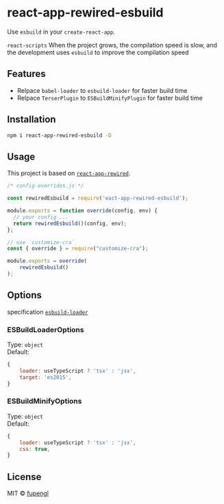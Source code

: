 # react-app-rewired-esbuild

Use `esbuild` in your `create-react-app`.   

`react-scripts` When the project grows, the compilation speed is slow, and the development uses `esbuild` to improve the compilation speed

## Features

- Relpace `babel-loader` to `esbuild-loader` for faster build time
- Relpace `TerserPlugin` to `ESBuildMinifyPlugin` for faster build time

## Installation

```bash
npm i react-app-rewired-esbuild -D
```

## Usage
This project is based on [`react-app-rewired`](https://github.com/timarney/react-app-rewired).

```js
/* config-overrides.js */

const rewiredEsbuild = require('eact-app-rewired-esbuild');

module.exports = function override(config, env) {
  // your config ...
  return rewiredEsbuild()(config, env);
};

// use `customize-cra`
const { override } = require("customize-cra");

module.exports = override(
    rewiredEsbuild()
);
```

## Options
specification [`esbuild-loader`](https://github.com/privatenumber/esbuild-loader)

### ESBuildLoaderOptions
Type: `object`   
Default: 
```js
{
    loader: useTypeScript ? 'tsx' : 'jsx',
    target: 'es2015',
}
```   

### ESBuildMinifyOptions
Type: `object`   
Default: 
```js
{
    loader: useTypeScript ? 'tsx' : 'jsx',
    css: true,
}
``` 
## License

MIT © [fupengl](https://github.com/fupengl)